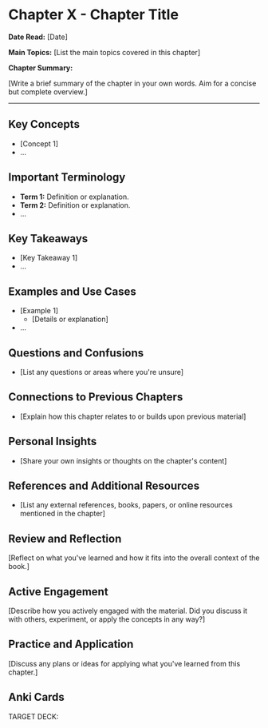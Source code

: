 # Chapter X - Chapter Title

**Date Read:** [Date]

**Main Topics:** [List the main topics covered in this chapter]

**Chapter Summary:**

[Write a brief summary of the chapter in your own words. Aim for a concise but complete overview.]

---

## Key Concepts

- [Concept 1]
- ...

## Important Terminology

- **Term 1:** Definition or explanation.
- **Term 2:** Definition or explanation.
- ...

## Key Takeaways

- [Key Takeaway 1]
- ...

## Examples and Use Cases

- [Example 1]
  - [Details or explanation]
- ...

## Questions and Confusions

- [List any questions or areas where you're unsure]

## Connections to Previous Chapters

- [Explain how this chapter relates to or builds upon previous material]

## Personal Insights

- [Share your own insights or thoughts on the chapter's content]

## References and Additional Resources

- [List any external references, books, papers, or online resources mentioned in the chapter]

## Review and Reflection

[Reflect on what you've learned and how it fits into the overall context of the book.]

## Active Engagement

[Describe how you actively engaged with the material. Did you discuss it with others, experiment, or apply the concepts in any way?]

## Practice and Application

[Discuss any plans or ideas for applying what you've learned from this chapter.]


## Anki Cards
TARGET DECK: 
